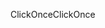 <span data-ttu-id="2ad75-101">ClickOnce</span><span class="sxs-lookup"><span data-stu-id="2ad75-101">ClickOnce</span></span>